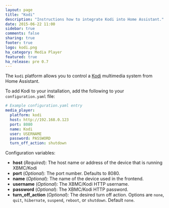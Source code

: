 ```yaml
---
layout: page
title: "Kodi"
description: "Instructions how to integrate Kodi into Home Assistant."
date: 2015-06-22 11:00
sidebar: true
comments: false
sharing: true
footer: true
logo: kodi.png
ha_category: Media Player
featured: true
ha_release: pre 0.7
---
```



The `kodi` platform allows you to control a [Kodi](http://kodi.tv/) multimedia system from Home Assistant.

To add Kodi to your installation, add the following to your `configuration.yaml` file:

```yaml
# Example configuration.yaml entry
media_player:
  platform: kodi
  host: http://192.168.0.123
  port: 8080
  name: Kodi
  user: USERNAME
  password: PASSWORD
  turn_off_action: shutdown
```

Configuration variables:

- **host** (*Required*): The host name or address of the device that is running XBMC/Kodi
- **port** (*Optional*): The port number. Defaults to 8080.
- **name** (*Optional*): The name of the device used in the frontend.
- **username** (*Optional*): The XBMC/Kodi HTTP username.
- **password** (*Optional*): The XBMC/Kodi HTTP password.
- **turn_off_action** (*Optional*): The desired turn off action. Options are `none`, `quit`, `hibernate`, `suspend`, `reboot`, or `shutdown`. Default `none`.

